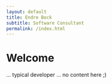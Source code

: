 ```yaml
---
layout: default
title: Endre Bock
subtitle: Software Consultant
permalink: /index.html
---
```


# Welcome
... typical developer ... no content here ;)